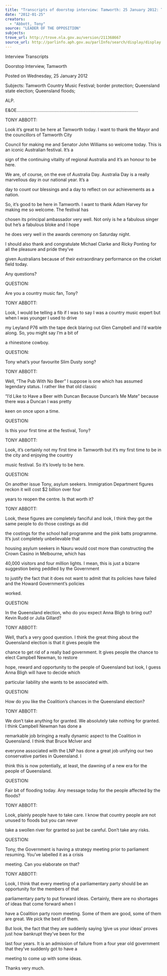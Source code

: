 ```yaml
---
title: "Transcripts of doorstop interview: Tamworth: 25 January 2012: Tamworth Country Music Festival; border protection; Queensland state election; Queensland floods; ALP"
date: "2012-01-25"
creators:
  - "Abbott, Tony"
source: "LEADER OF THE OPPOSITION"
subjects:
trove_url: http://trove.nla.gov.au/version/211368667
source_url: http://parlinfo.aph.gov.au/parlInfo/search/display/display.w3p;query=Id%3A%22media/pressrel/1610103%22
---
```


 Interview Transcripts 

 

 Doorstop Interview, Tamworth 

 Posted on Wednesday, 25 January 2012 

 Subjects: Tamworth Country Music Festival; border protection; Queensland state election; Queensland floods; 

 ALP. 

 

 E&OE……………………….…………………………………………………………… 

 

 TONY ABBOTT: 

 

 Look it’s great to be here at Tamworth today. I want to thank the Mayor and the councillors of Tamworth City 

 Council for making me and Senator John Williams so welcome today. This is an iconic Australian festival. It’s a 

 sign of the continuing vitality of regional Australia and it’s an honour to be here. 

 

 We are, of course, on the eve of Australia Day. Australia Day is a really marvellous day in our national year. It’s a 

 day to count our blessings and a day to reflect on our achievements as a nation. 

 

 So, it’s good to be here in Tamworth. I want to thank Adam Harvey for making me so welcome. The festival has 

 chosen its principal ambassador very well. Not only is he a fabulous singer but he’s a fabulous bloke and I hope 

 he does very well in the awards ceremony on Saturday night. 

 

 I should also thank and congratulate Michael Clarke and Ricky Ponting for all the pleasure and pride they’ve 

 given Australians because of their extraordinary performance on the cricket field today. 

 

 Any questions? 

 

 QUESTION:  

 

 Are you a country music fan, Tony? 

 

 TONY ABBOTT:  

 

 Look, I would be telling a fib if I was to say I was a country music expert but when I was younger I used to drive 

 my Leyland P76 with the tape deck blaring out Glen Campbell and I’d warble along. So, you might say I’m a bit of 

 a rhinestone cowboy. 

 

 QUESTION:  

 

 Tony what’s your favourite Slim Dusty song? 

 

 TONY ABBOTT:  

 

 Well, “The Pub With No Beer” I suppose is one which has assumed legendary status. I rather like that old classic 

 “I’d Like to Have a Beer with Duncan Because Duncan’s Me Mate” because there was a Duncan I was pretty 

 keen on once upon a time. 

 

 QUESTION:  

 

 Is this your first time at the festival, Tony? 

 

 TONY ABBOTT:  

 

 Look, it’s certainly not my first time in Tamworth but it’s my first time to be in the city and enjoying the country 

 music festival. So it’s lovely to be here. 

 

 QUESTION:  

 

 On another issue Tony, asylum seekers. Immigration Department figures reckon it will cost $2 billion over four 

 years to reopen the centre. Is that worth it? 

 

 TONY ABBOTT:  

 

 Look, these figures are completely fanciful and look, I think they got the same people to do those costings as did 

 the costings for the school hall programme and the pink batts programme. It’s just completely unbelievable that 

 housing asylum seekers in Nauru would cost more than constructing the Crown Casino in Melbourne, which has 

 40,000 visitors and four million lights. I mean, this is just a bizarre suggestion being peddled by the Government 

 to justify the fact that it does not want to admit that its policies have failed and the Howard Government’s policies 

 worked. 

 

 QUESTION:  

 

 In the Queensland election, who do you expect Anna Bligh to bring out? Kevin Rudd or Julia Gillard? 

 

 TONY ABBOTT:  

 

 Well, that’s a very good question. I think the great thing about the Queensland election is that it gives people the 

 chance to get rid of a really bad government. It gives people the chance to elect Campbell Newman, to restore 

 hope, reward and opportunity to the people of Queensland but look, I guess Anna Bligh will have to decide which 

 particular liability she wants to be associated with. 

 

 QUESTION:  

 

 How do you like the Coalition’s chances in the Queensland election? 

 

 TONY ABBOTT:  

 

 We don’t take anything for granted. We absolutely take nothing for granted. I think Campbell Newman has done a 

 remarkable job bringing a really dynamic aspect to the Coalition in Queensland. I think that Bruce McIver and 

 everyone associated with the LNP has done a great job unifying our two conservative parties in Queensland. I 

 think this is now potentially, at least, the dawning of a new era for the people of Queensland. 

 

 QUESTION:  

 

 Fair bit of flooding today. Any message today for the people affected by the floods? 

 

 TONY ABBOTT:  

 

 Look, plainly people have to take care. I know that country people are not unused to floods but you can never 

 take a swollen river for granted so just be careful. Don’t take any risks. 

 

 QUESTION:  

 

 Tony, the Government is having a strategy meeting prior to parliament resuming. You’ve labelled it as a crisis 

 meeting. Can you elaborate on that? 

 

 TONY ABBOTT:  

 

 Look, I think that every meeting of a parliamentary party should be an opportunity for the members of that 

 parliamentary party to put forward ideas. Certainly, there are no shortages of ideas that come forward when I 

 have a Coalition party room meeting. Some of them are good, some of them are great. We pick the best of them. 

 But look, the fact that they are suddenly saying ‘give us your ideas’ proves just how bankrupt they’ve been for the 

 last four years. It is an admission of failure from a four year old government that they’ve suddenly got to have a 

 meeting to come up with some ideas. 

 

 Thanks very much. 

 

  

